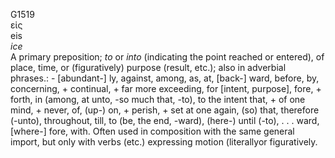 <body>
  <p>G1519<br>  εἰς  <br> eis  <br><i>ice </i><br>A primary preposition; <i>to</i> or <i>into</i> (indicating the point reached or entered), of place, time, or (figuratively) purpose (result, etc.); also in adverbial phrases.: - [abundant-] ly, against, among, as, at, [back-] ward, before, by, concerning, + continual, + far more exceeding, for [intent, purpose], fore, + forth, in (among, at unto, -so much that, -to), to the intent that, + of one mind, + never, of, (up-) on, + perish, + set at one again, (so) that, therefore (-unto), throughout, till, to (be, the end, -ward), (here-) until (-to), . . . ward, [where-] fore, with. Often used in composition with the same general import, but only with verbs (etc.) expressing motion (literallyor figuratively.<br></p>
 </body>